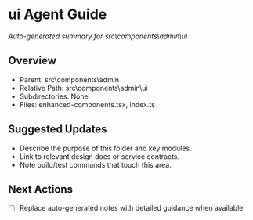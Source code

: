 ﻿# ui Agent Guide
*Auto-generated summary for src\components\admin\ui*

## Overview
- Parent: src\components\admin
- Relative Path: src\components\admin\ui
- Subdirectories: None
- Files: enhanced-components.tsx, index.ts

## Suggested Updates
- Describe the purpose of this folder and key modules.
- Link to relevant design docs or service contracts.
- Note build/test commands that touch this area.

## Next Actions
- [ ] Replace auto-generated notes with detailed guidance when available.
